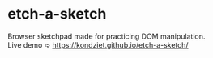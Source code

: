 # etch-a-sketch
Browser sketchpad made for practicing DOM manipulation.<br />
Live demo ➪ https://kondziet.github.io/etch-a-sketch/

